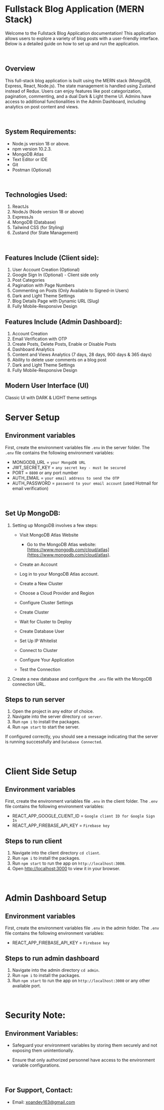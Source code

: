 # Fullstack Blog Application (MERN Stack)

Welcome to the Fullstack Blog Application documentation! This application allows users to explore a variety of blog posts with a user-friendly interface. Below is a detailed guide on how to set up and run the application.

&nbsp;

## Overview

This full-stack blog application is built using the MERN stack (MongoDB, Express, React, Node.js). The state management is handled using Zustand instead of Redux. Users can enjoy features like post categorization, pagination, commenting, and a dual Dark & Light theme UI. Admins have access to additional functionalities in the Admin Dashboard, including analytics on post content and views.

&nbsp;

## System Requirements:

- Node.js version 18 or above.
- npm version 10.2.3.
- MongoDB Atlas
- Text Editor or IDE
- Git
- Postman (Optional)

&nbsp;

## Technologies Used:

1. ReactJs
2. NodeJs (Node version 18 or above)
3. ExpressJs
4. MongoDB (Database)
5. Tailwind CSS (for Styling)
6. Zustand (for State Management)

&nbsp;

## Features Include (Client side):

1. User Account Creation (Optional)
2. Google Sign In (Optional) - Client side only
3. Post Categories
4. Pagination with Page Numbers
5. Commenting on Posts (Only Available to Signed-in Users)
6. Dark and Light Theme Settings
7. Blog Details Page with Dynamic URL (Slug)
8. Fully Mobile-Responsive Design

## Features Include (Admin Dashboard):

1. Account Creation
2. Email Verification with OTP
3. Create Posts, Delete Posts, Enable or Disable Posts
4. Dashboard Analytics
5. Content and Views Analytics (7 days, 28 days, 900 days & 365 days)
6. Ability to delete user comments on a blog post
7. Dark and Light Theme Settings
8. Fully Mobile-Responsive Design

## Modern User Interface (UI)

Classic UI with DARK & LIGHT theme settings

# Server Setup

## Environment variables
First, create the environment variables file `.env` in the server folder. The `.env` file contains the following environment variables:

- MONGODB_URL = `your MongoDB URL`
- JWT_SECRET_KEY = `any secret key - must be secured`
- PORT = `8800` or any port number
- AUTH_EMAIL = `your email address to send the OTP`
- AUTH_PASSWORD = `password to your email account` (used Hotmail for email verification)

&nbsp;

## Set Up MongoDB:

1. Setting up MongoDB involves a few steps:
    - Visit MongoDB Atlas Website
        - Go to the MongoDB Atlas website: [https://www.mongodb.com/cloud/atlas](https://www.mongodb.com/cloud/atlas).

    - Create an Account
    - Log in to your MongoDB Atlas account.
    - Create a New Cluster
    - Choose a Cloud Provider and Region
    - Configure Cluster Settings
    - Create Cluster
    - Wait for Cluster to Deploy
    - Create Database User
    - Set Up IP Whitelist
    - Connect to Cluster
    - Configure Your Application
    - Test the Connection

2. Create a new database and configure the `.env` file with the MongoDB connection URL. 

## Steps to run server

1. Open the project in any editor of choice.
2. Navigate into the server directory `cd server`.
3. Run `npm i` to install the packages.
4. Run `npm start` to start the server.

If configured correctly, you should see a message indicating that the server is running successfully and `Database Connected`.

&nbsp;

# Client Side Setup

## Environment variables
First, create the environment variables file `.env` in the client folder. The `.env` file contains the following environment variables:

- REACT_APP_GOOGLE_CLIENT_ID = `Google client ID for Google Sign In`
- REACT_APP_FIREBASE_API_KEY = `Firebase key`

## Steps to run client

1. Navigate into the client directory `cd client`.
2. Run `npm i` to install the packages.
3. Run `npm start` to run the app on `http://localhost:3000`.
4. Open [http://localhost:3000](http://localhost:3000) to view it in your browser.

&nbsp;

# Admin Dashboard Setup

## Environment variables
First, create the environment variables file `.env` in the admin folder. The `.env` file contains the following environment variables:

- REACT_APP_FIREBASE_API_KEY = `Firebase key`

## Steps to run admin dashboard

1. Navigate into the admin directory `cd admin`.
2. Run `npm i` to install the packages.
3. Run `npm start` to run the app on `http://localhost:3000` or any other available port.

&nbsp;

# Security Note:

## Environment Variables:

- Safeguard your environment variables by storing them securely and not exposing them unintentionally.

- Ensure that only authorized personnel have access to the environment variable configurations.


&nbsp;

## For Support, Contact:

- Email: xoandev163@gmail.com
